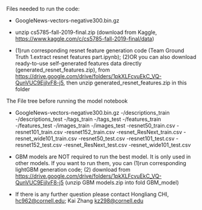 Files needed to run the code:

- GoogleNews-vectors-negative300.bin.gz

- unzip cs5785-fall-2019-final.zip (download from Kaggle, https://www.kaggle.com/c/cs5785-fall-2019-final/data)

- (1)run corresponding resnet feature generation code (Team Ground Truth 1.extract resnet features part.ipynb);
  (2)OR you can also download ready-to-use self-generated features data directly  (generated_resnet_features.zip), from https://drive.google.com/drive/folders/1pkXLFcvuEkC_VQ-QunVUC9EjjlvF8-j5, then unzip generated_resnet_features.zip in this folder
  
The File tree before running the model notebook
- GoogleNews-vectors-negative300.bin.gz
-/descriptions_train
-/descriptions_test
-/tags_train
-/tags_test
-/features_train
-/features_test
-/images_train
-/images_test
-resnet50_train.csv
-resnet101_train.csv
-resnet152_train.csv
-resnet_ResNext_train.csv
-resnet_wide101_train.csv
-resnet50_test.csv
-resnet101_test.csv
-resnet152_test.csv
-resnet_ResNext_test.csv
-resnet_wide101_test.csv

- GBM models are NOT required to run the best model. It is only used in other models. If you want to run them, you can (1)run corresponding lightGBM generation code; (2) download from https://drive.google.com/drive/folders/1pkXLFcvuEkC_VQ-QunVUC9EjjlvF8-j5 (unzip GBM models.zip into fold GBM_model)

- If there is any further question please contact Hongliang CHI, hc962@cornell.edu; Kai Zhang kz298@cornell.edu